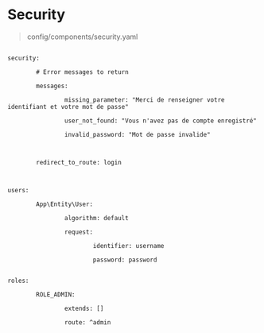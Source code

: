 # Security

> config/components/security.yaml

<code>
security:<br>
    &nbsp;&nbsp;&nbsp;&nbsp;# Error messages to return<br>
    &nbsp;&nbsp;&nbsp;&nbsp;messages:<br>
        &nbsp;&nbsp;&nbsp;&nbsp;&nbsp;&nbsp;&nbsp;&nbsp;missing_parameter: "Merci de renseigner votre identifiant et votre mot de passe"<br>
        &nbsp;&nbsp;&nbsp;&nbsp;&nbsp;&nbsp;&nbsp;&nbsp;user_not_found: "Vous n'avez pas de compte enregistré"<br>
        &nbsp;&nbsp;&nbsp;&nbsp;&nbsp;&nbsp;&nbsp;&nbsp;invalid_password: "Mot de passe invalide"<br>
<br>
    &nbsp;&nbsp;&nbsp;&nbsp;redirect_to_route: login<br>
<br>
users:<br>
    &nbsp;&nbsp;&nbsp;&nbsp;App\Entity\User:<br>
        &nbsp;&nbsp;&nbsp;&nbsp;&nbsp;&nbsp;&nbsp;&nbsp;algorithm: default<br>
        &nbsp;&nbsp;&nbsp;&nbsp;&nbsp;&nbsp;&nbsp;&nbsp;request:<br>
            &nbsp;&nbsp;&nbsp;&nbsp;&nbsp;&nbsp;&nbsp;&nbsp;&nbsp;&nbsp;&nbsp;&nbsp;identifier: username<br>
            &nbsp;&nbsp;&nbsp;&nbsp;&nbsp;&nbsp;&nbsp;&nbsp;&nbsp;&nbsp;&nbsp;&nbsp;password: password
<br>
roles:<br>
    &nbsp;&nbsp;&nbsp;&nbsp;ROLE_ADMIN:<br>
        &nbsp;&nbsp;&nbsp;&nbsp;&nbsp;&nbsp;&nbsp;&nbsp;extends: []<br>
        &nbsp;&nbsp;&nbsp;&nbsp;&nbsp;&nbsp;&nbsp;&nbsp;route: ^admin<br>
</code>
